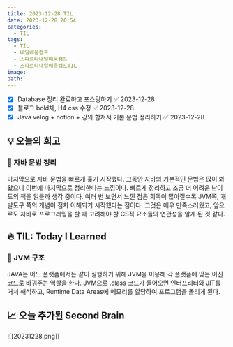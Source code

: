 ```yaml
---
title: 2023-12-28 TIL
date: 2023-12-28 20:54
categories:
  - TIL
tags:
  - TIL
  - 내일배움캠프
  - 스파르타내일배움캠프
  - 스파르타내일배움캠프TIL
image: 
path:
---
```


- [x] Database 정리 완료하고 포스팅하기 ✅ 2023-12-28
- [x] 블로그 bold체, H4 css 수정 ✅ 2023-12-28
- [x] Java velog + notion + 강의 합쳐서 기본 문법 정리하기 ✅ 2023-12-28
## 💡 오늘의 회고
### 👀 자바 문법 정리
마지막으로 자바 문법을 빠르게 훑기 시작했다. 그동안 자바의 기본적인 문법은 많이 봐왔으니 이번에 마지막으로 정리한다는 느낌이다. 빠르게 정리하고 조금 더 어려운 난이도의 책을 읽을까 생각 중이다. 여러 번 보면서 느낀 점은 회독이 많아질수록 JVM쪽, 개발도구 쪽의 개념이 점차 이해되기 시작했다는 점이다. 그것은 매우 만족스러웠고, 앞으로도 자바로 프로그래밍을 할 때 고려해야 할 CS적 요소들의 연관성을 알게 된 것 같다.


## 🔥 TIL: Today I Learned
### 👀 JVM 구조
JAVA는 어느 플랫폼에서든 같이 실행하기 위해 JVM을 이용해 각 플랫폼에 맞는 이진 코드로 바꿔주는 역할을 한다. JVM으로 .class 코드가 들어오면 인터프리터와 JIT를 거쳐 해석하고, Runtime Data Areas에 메모리를 할당하여 프로그램을 돌리게 된다.

## 📈 오늘 추가된 Second Brain
![[20231228.png]]
